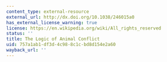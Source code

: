 ```yaml
---
content_type: external-resource
external_url: http://dx.doi.org/10.1038/246015a0
has_external_license_warning: true
license: https://en.wikipedia.org/wiki/All_rights_reserved
status: ''
title: The Logic of Animal Conflict
uid: 757a1ab1-df3d-4c98-8c1c-bd8d154e2a60
wayback_url: ''
---
```

